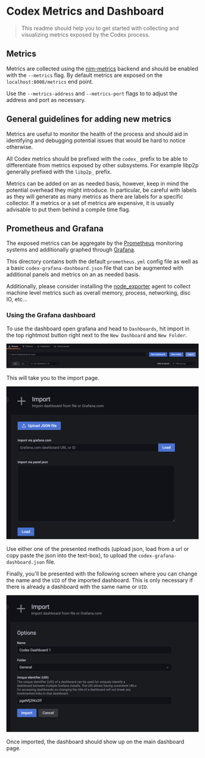 # Codex Metrics and Dashboard

> This readme should help you to get started with collecting and visualizing metrics exposed by the Codex process.

## Metrics

Metrics are collected using the [nim-metrics](https://github.com/status-im/nim-metrics) backend and should be enabled with the `--metrics` flag. By default metrics are exposed on the `localhost:8008/metrics` end point.

Use the `--metrics-address` and `--metrics-port` flags to to adjust the address and port as necessary.

## General guidelines for adding new metrics

Metrics are useful to monitor the health of the process and should aid in identifying and debugging potential issues that would be hard to notice otherwise.

All Codex metrics should be prefixed with the `codex_` prefix to be able to differentiate from metrics exposed by other subsystems. For example libp2p generally prefixed with the `libp2p_` prefix.

Metrics can be added on an as needed basis, however, keep in mind the potential overhead they might introduce. In particular, be careful with labels as they will generate as many metrics as there are labels for a specific collector. If a metrics or a set of metrics are expensive, it is usually advisable to put them behind a compile time flag.

## Prometheus and Grafana

The exposed metrics can be aggregate by the [Prometheus](https://prometheus.io/) monitoring systems and additionally graphed through [Grafana](https://grafana.com/).

This directory contains both the default `prometheus.yml` config file as well as a basic `codex-grafana-dashboard.json` file that can be augmented with additional panels and metrics on an as needed basis.

Additionally, please consider installing the [node_exporter](https://github.com/prometheus/node_exporter) agent to collect machine level metrics such as overall memory, process, networking, disc IO, etc...

### Using the Grafana dashboard

To use the dashboard open grafana and head to `Dashboards`, hit import in the top rightmost button right next to the `New Dashboard` and `New Folder`.

![](assets/main.png)

This will take you to the import page.

![](assets/import.png)

Use either one of the presented methods (upload json, load from a url or copy paste the json into the text-box), to upload the `codex-grafana-dashboard.json` file.

Finally, you'll be presented with the following screen where you can change the name and the `UID` of the imported dashboard. This is only necessary if there is already a dashboard with the same name or `UID`.

![](./assets/imported.png)

Once imported, the dashboard should show up on the main dashboard page.
